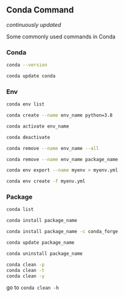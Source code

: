 ## Conda Command

*continuously updated*

Some commonly used commands in Conda

### Conda

```bash
conda --version
```

```bash
conda update conda
```



### Env

```bash
conda env list
```

```bash
conda create --name env_name python=3.8
```

```bash
conda activate env_name
```

```bash
conda deactivate
```

```bash
conda remove --name env_name --all
```

```bash
conda remove --name env_name package_name
```

```bash
conda env export --name myenv > myenv.yml
```

```bash
conda env create -f myenv.yml
```



### Package

```bash
conda list
```

```bash
conda install package_name
```

```bash
conda install package_name -c conda_forge
```

```bash
conda update package_name
```

```bash
conda uninstall package_name
```

```bash
conda clean -p
conda clean -t
conda clean -y
```

go to `conda clean -h`

 
